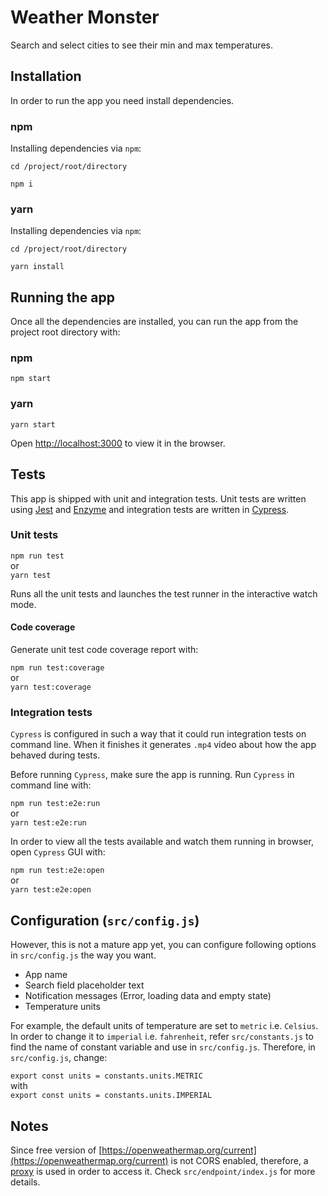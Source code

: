 # Weather Monster

Search and select cities to see their min and max temperatures.

## Installation

In order to run the app you need install dependencies.

### npm

Installing dependencies via `npm`:

`cd /project/root/directory`

`npm i`

### yarn

Installing dependencies via `npm`:

`cd /project/root/directory`

`yarn install`

## Running the app

Once all the dependencies are installed, you can run the app from the project root directory with:

### npm

`npm start`

### yarn

`yarn start`

Open [http://localhost:3000](http://localhost:3000) to view it in the browser.

## Tests

This app is shipped with unit and integration tests. Unit tests are written using [Jest](https://jestjs.io/) and [Enzyme](https://airbnb.io/enzyme/) and integration tests are written in [Cypress](https://www.cypress.io/).

### Unit tests

`npm run test` <br/>or<br/>
`yarn test`

Runs all the unit tests and launches the test runner in the interactive watch mode.

#### Code coverage

Generate unit test code coverage report with:

`npm run test:coverage` <br/>or<br/>
`yarn test:coverage`

### Integration tests

`Cypress` is configured in such a way that it could run integration tests on command line. When it finishes it generates `.mp4` video about how the app behaved during tests.

Before running `Cypress`, make sure the app is running. Run `Cypress` in command line with:

`npm run test:e2e:run`<br/>or<br/>
`yarn test:e2e:run`

In order to view all the tests available and watch them running in browser, open `Cypress` GUI with:

`npm run test:e2e:open`<br/>or<br/>
`yarn test:e2e:open`

## Configuration (`src/config.js`)

However, this is not a mature app yet, you can configure following options in `src/config.js` the way you want.

- App name
- Search field placeholder text
- Notification messages (Error, loading data and empty state)
- Temperature units

For example, the default units of temperature are set to `metric` i.e. `Celsius`. In order to change it to `imperial` i.e. `fahrenheit`, refer `src/constants.js` to find the name of constant variable and use in `src/config.js`. Therefore, in `src/config.js`, change:

`export const units = constants.units.METRIC` <br/>with<br/>
`export const units = constants.units.IMPERIAL`

## Notes

Since free version of [https://openweathermap.org/current](https://openweathermap.org/current) is not CORS enabled, therefore, a [proxy](https://cors-anywhere.herokuapp.com) is used in order to access it. Check `src/endpoint/index.js` for more details.

